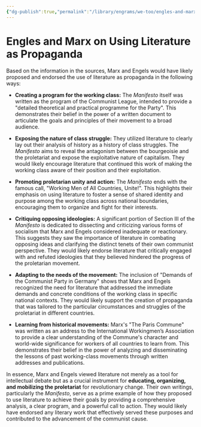 ```yaml
---
{"dg-publish":true,"permalink":"/library/engrams/we-too/engles-and-marx-on-using-literature-as-propaganda/","tags":["DC/Apocalypse"]}
---
```


# Engles and Marx on Using Literature as Propaganda
Based on the information in the sources, Marx and Engels would have likely proposed and endorsed the use of literature as propaganda in the following ways:

- **Creating a program for the working class:** The _Manifesto_ itself was written as the program of the Communist League, intended to provide a "detailed theoretical and practical programme for the Party". This demonstrates their belief in the power of a written document to articulate the goals and principles of their movement to a broad audience.
    
- **Exposing the nature of class struggle:** They utilized literature to clearly lay out their analysis of history as a history of class struggles. The _Manifesto_ aims to reveal the antagonism between the bourgeoisie and the proletariat and expose the exploitative nature of capitalism. They would likely encourage literature that continued this work of making the working class aware of their position and their exploitation.
    
- **Promoting proletarian unity and action:** The _Manifesto_ ends with the famous call, "Working Men of All Countries, Unite!". This highlights their emphasis on using literature to foster a sense of shared identity and purpose among the working class across national boundaries, encouraging them to organize and fight for their interests.
    
- **Critiquing opposing ideologies:** A significant portion of Section III of the _Manifesto_ is dedicated to dissecting and criticizing various forms of socialism that Marx and Engels considered inadequate or reactionary. This suggests they saw the importance of literature in combating opposing ideas and clarifying the distinct tenets of their own communist perspective. They would likely endorse literature that critically engaged with and refuted ideologies that they believed hindered the progress of the proletarian movement.
    
- **Adapting to the needs of the movement:** The inclusion of "Demands of the Communist Party in Germany" shows that Marx and Engels recognized the need for literature that addressed the immediate demands and concrete conditions of the working class in specific national contexts. They would likely support the creation of propaganda that was tailored to the particular circumstances and struggles of the proletariat in different countries.
    
- **Learning from historical movements:** Marx's "The Paris Commune" was written as an address to the International Workingmen’s Association to provide a clear understanding of the Commune's character and world-wide significance for workers of all countries to learn from. This demonstrates their belief in the power of analyzing and disseminating the lessons of past working-class movements through written addresses and publications.

In essence, Marx and Engels viewed literature not merely as a tool for intellectual debate but as a crucial instrument for **educating, organizing, and mobilizing the proletariat** for revolutionary change. Their own writings, particularly the _Manifesto_, serve as a prime example of how they proposed to use literature to achieve their goals by providing a comprehensive analysis, a clear program, and a powerful call to action. They would likely have endorsed any literary work that effectively served these purposes and contributed to the advancement of the communist cause.
